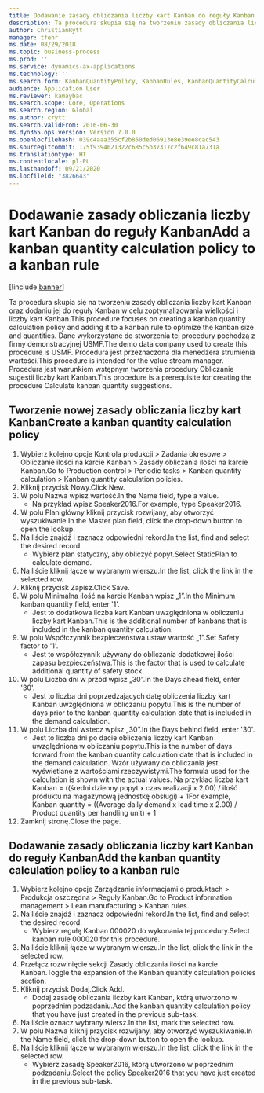 ```yaml
---
title: Dodawanie zasady obliczania liczby kart Kanban do reguły Kanban
description: Ta procedura skupia się na tworzeniu zasady obliczania liczby kart Kanban oraz dodaniu jej do reguły Kanban w celu zoptymalizowania wielkości i liczby kart Kanban.
author: ChristianRytt
manager: tfehr
ms.date: 08/29/2018
ms.topic: business-process
ms.prod: ''
ms.service: dynamics-ax-applications
ms.technology: ''
ms.search.form: KanbanQuantityPolicy, KanbanRules, KanbanQuantityCalculation
audience: Application User
ms.reviewer: kamaybac
ms.search.scope: Core, Operations
ms.search.region: Global
ms.author: crytt
ms.search.validFrom: 2016-06-30
ms.dyn365.ops.version: Version 7.0.0
ms.openlocfilehash: 039c4aaa355cf2b850ded06913e8e39ee8cac543
ms.sourcegitcommit: 175f9394021322c685c5b37317c2f649c81a731a
ms.translationtype: HT
ms.contentlocale: pl-PL
ms.lasthandoff: 09/21/2020
ms.locfileid: "3826643"
---
```

# <a name="add-a-kanban-quantity-calculation-policy-to-a-kanban-rule"></a><span data-ttu-id="b2830-103">Dodawanie zasady obliczania liczby kart Kanban do reguły Kanban</span><span class="sxs-lookup"><span data-stu-id="b2830-103">Add a kanban quantity calculation policy to a kanban rule</span></span>

[!include [banner](../../includes/banner.md)]

<span data-ttu-id="b2830-104">Ta procedura skupia się na tworzeniu zasady obliczania liczby kart Kanban oraz dodaniu jej do reguły Kanban w celu zoptymalizowania wielkości i liczby kart Kanban.</span><span class="sxs-lookup"><span data-stu-id="b2830-104">This procedure focuses on creating a kanban quantity calculation policy and adding it to a kanban rule to optimize the kanban size and quantities.</span></span> <span data-ttu-id="b2830-105">Dane wykorzystane do stworzenia tej procedury pochodzą z firmy demonstracyjnej USMF.</span><span class="sxs-lookup"><span data-stu-id="b2830-105">The demo data company used to create this procedure is USMF.</span></span> <span data-ttu-id="b2830-106">Procedura jest przeznaczona dla menedżera strumienia wartości.</span><span class="sxs-lookup"><span data-stu-id="b2830-106">This procedure is intended for the value stream manager.</span></span> <span data-ttu-id="b2830-107">Procedura jest warunkiem wstępnym tworzenia procedury Obliczanie sugestii liczby kart Kanban.</span><span class="sxs-lookup"><span data-stu-id="b2830-107">This procedure is a prerequisite for creating the procedure Calculate kanban quantity suggestions.</span></span> 


## <a name="create-a-kanban-quantity-calculation-policy"></a><span data-ttu-id="b2830-108">Tworzenie nowej zasady obliczania liczby kart Kanban</span><span class="sxs-lookup"><span data-stu-id="b2830-108">Create a kanban quantity calculation policy</span></span>
1. <span data-ttu-id="b2830-109">Wybierz kolejno opcje Kontrola produkcji > Zadania okresowe > Obliczanie ilości na karcie Kanban > Zasady obliczania ilości na karcie Kanban.</span><span class="sxs-lookup"><span data-stu-id="b2830-109">Go to Production control > Periodic tasks > Kanban quantity calculation > Kanban quantity calculation policies.</span></span>
2. <span data-ttu-id="b2830-110">Kliknij przycisk Nowy.</span><span class="sxs-lookup"><span data-stu-id="b2830-110">Click New.</span></span>
3. <span data-ttu-id="b2830-111">W polu Nazwa wpisz wartość.</span><span class="sxs-lookup"><span data-stu-id="b2830-111">In the Name field, type a value.</span></span>
    * <span data-ttu-id="b2830-112">Na przykład wpisz Speaker2016.</span><span class="sxs-lookup"><span data-stu-id="b2830-112">For example, type Speaker2016.</span></span>  
4. <span data-ttu-id="b2830-113">W polu Plan główny kliknij przycisk rozwijany, aby otworzyć wyszukiwanie.</span><span class="sxs-lookup"><span data-stu-id="b2830-113">In the Master plan field, click the drop-down button to open the lookup.</span></span>
5. <span data-ttu-id="b2830-114">Na liście znajdź i zaznacz odpowiedni rekord.</span><span class="sxs-lookup"><span data-stu-id="b2830-114">In the list, find and select the desired record.</span></span>
    * <span data-ttu-id="b2830-115">Wybierz plan statyczny, aby obliczyć popyt.</span><span class="sxs-lookup"><span data-stu-id="b2830-115">Select StaticPlan to calculate demand.</span></span>  
6. <span data-ttu-id="b2830-116">Na liście kliknij łącze w wybranym wierszu.</span><span class="sxs-lookup"><span data-stu-id="b2830-116">In the list, click the link in the selected row.</span></span>
7. <span data-ttu-id="b2830-117">Kliknij przycisk Zapisz.</span><span class="sxs-lookup"><span data-stu-id="b2830-117">Click Save.</span></span>
8. <span data-ttu-id="b2830-118">W polu Minimalna ilość na karcie Kanban wpisz „1”.</span><span class="sxs-lookup"><span data-stu-id="b2830-118">In the Minimum kanban quantity field, enter '1'.</span></span>
    * <span data-ttu-id="b2830-119">Jest to dodatkowa liczba kart Kanban uwzględniona w obliczeniu liczby kart Kanban.</span><span class="sxs-lookup"><span data-stu-id="b2830-119">This is the additional number of kanbans that is included in the kanban quantity calculation.</span></span>  
9. <span data-ttu-id="b2830-120">W polu Współczynnik bezpieczeństwa ustaw wartość „1”.</span><span class="sxs-lookup"><span data-stu-id="b2830-120">Set Safety factor to '1'.</span></span>
    * <span data-ttu-id="b2830-121">Jest to współczynnik używany do obliczania dodatkowej ilości zapasu bezpieczeństwa.</span><span class="sxs-lookup"><span data-stu-id="b2830-121">This is the factor that is used to calculate additional quantity of safety stock.</span></span>  
10. <span data-ttu-id="b2830-122">W polu Liczba dni w przód wpisz „30”.</span><span class="sxs-lookup"><span data-stu-id="b2830-122">In the Days ahead field, enter '30'.</span></span>
    * <span data-ttu-id="b2830-123">Jest to liczba dni poprzedzających datę obliczenia liczby kart Kanban uwzględniona w obliczaniu popytu.</span><span class="sxs-lookup"><span data-stu-id="b2830-123">This is the number of days prior to the kanban quantity calculation date that is included in the demand calculation.</span></span>  
11. <span data-ttu-id="b2830-124">W polu Liczba dni wstecz wpisz „30”.</span><span class="sxs-lookup"><span data-stu-id="b2830-124">In the Days behind field, enter '30'.</span></span>
    * <span data-ttu-id="b2830-125">Jest to liczba dni po dacie obliczenia liczby kart Kanban uwzględniona w obliczaniu popytu.</span><span class="sxs-lookup"><span data-stu-id="b2830-125">This is the number of days forward from the kanban quantity calculation date that is included in the demand calculation.</span></span>  <span data-ttu-id="b2830-126">Wzór używany do obliczania jest wyświetlane z wartościami rzeczywistymi.</span><span class="sxs-lookup"><span data-stu-id="b2830-126">The formula used for the calculation is shown with the actual values.</span></span> <span data-ttu-id="b2830-127">Na przykład liczba kart Kanban = ((średni dzienny popyt x czas realizacji x 2,00) / ilość produktu na magazynową jednostkę obsługi) + 1</span><span class="sxs-lookup"><span data-stu-id="b2830-127">For example,  Kanban quantity = ((Average daily demand x lead time x 2.00) / Product quantity per handling unit) + 1</span></span>  
12. <span data-ttu-id="b2830-128">Zamknij stronę.</span><span class="sxs-lookup"><span data-stu-id="b2830-128">Close the page.</span></span>

## <a name="add-the-kanban-quantity-calculation-policy-to-a-kanban-rule"></a><span data-ttu-id="b2830-129">Dodawanie zasady obliczania liczby kart Kanban do reguły Kanban</span><span class="sxs-lookup"><span data-stu-id="b2830-129">Add the kanban quantity calculation policy to a kanban rule</span></span>
1. <span data-ttu-id="b2830-130">Wybierz kolejno opcje Zarządzanie informacjami o produktach > Produkcja oszczędna > Reguły Kanban.</span><span class="sxs-lookup"><span data-stu-id="b2830-130">Go to Product information management > Lean manufacturing > Kanban rules.</span></span>
2. <span data-ttu-id="b2830-131">Na liście znajdź i zaznacz odpowiedni rekord.</span><span class="sxs-lookup"><span data-stu-id="b2830-131">In the list, find and select the desired record.</span></span>
    * <span data-ttu-id="b2830-132">Wybierz regułę Kanban 000020 do wykonania tej procedury.</span><span class="sxs-lookup"><span data-stu-id="b2830-132">Select kanban rule 000020 for this procedure.</span></span>  
3. <span data-ttu-id="b2830-133">Na liście kliknij łącze w wybranym wierszu.</span><span class="sxs-lookup"><span data-stu-id="b2830-133">In the list, click the link in the selected row.</span></span>
4. <span data-ttu-id="b2830-134">Przełącz rozwinięcie sekcji Zasady obliczania ilości na karcie Kanban.</span><span class="sxs-lookup"><span data-stu-id="b2830-134">Toggle the expansion of the Kanban quantity calculation policies section.</span></span>
5. <span data-ttu-id="b2830-135">Kliknij przycisk Dodaj.</span><span class="sxs-lookup"><span data-stu-id="b2830-135">Click Add.</span></span>
    * <span data-ttu-id="b2830-136">Dodaj zasadę obliczania liczby kart Kanban, którą utworzono w poprzednim podzadaniu.</span><span class="sxs-lookup"><span data-stu-id="b2830-136">Add the kanban quantity calculation policy that you have just created in the previous sub-task.</span></span>  
6. <span data-ttu-id="b2830-137">Na liście oznacz wybrany wiersz.</span><span class="sxs-lookup"><span data-stu-id="b2830-137">In the list, mark the selected row.</span></span>
7. <span data-ttu-id="b2830-138">W polu Nazwa kliknij przycisk rozwijany, aby otworzyć wyszukiwanie.</span><span class="sxs-lookup"><span data-stu-id="b2830-138">In the Name field, click the drop-down button to open the lookup.</span></span>
8. <span data-ttu-id="b2830-139">Na liście kliknij łącze w wybranym wierszu.</span><span class="sxs-lookup"><span data-stu-id="b2830-139">In the list, click the link in the selected row.</span></span>
    * <span data-ttu-id="b2830-140">Wybierz zasadę Speaker2016, którą utworzono w poprzednim podzadaniu.</span><span class="sxs-lookup"><span data-stu-id="b2830-140">Select the policy Speaker2016 that you have just created in the previous sub-task.</span></span>  

